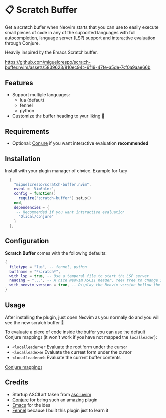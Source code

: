 # 📋 Scratch Buffer

Get a scratch buffer when Neovim starts that you can use to easily execute small pieces of code in any of the supported languages with full autocompletion, language server (LSP) support and interactive evaluation through Conjure.

Heavily inspired by the Emacs Scratch buffer.



https://github.com/miguelcrespo/scratch-buffer.nvim/assets/5839623/810ec94b-6f19-47fe-a5de-7cf0a9aae66b



## Features
- Support multiple languages:
	- lua (default)
	- fennel
	- python
- Customize the buffer heading to your liking 🎨

## Requirements
- Optional: [Conjure](https://github.com/Olical/conjure) if you want interactive evaluation **recommended**

## Installation

Install with your plugin manager of choice. Example for `lazy`
```lua
  {
    "miguelcrespo/scratch-buffer.nvim",
    event = 'VimEnter',
    config = function()
      require('scratch-buffer').setup()
    end,
    dependencies = {
     -- Recommended if you want interactive evaluation
      "Olical/conjure"
    }
  },
```

## Configuration

**Scratch Buffer** comes with the following defaults:
```lua
{
  filetype = "lua", -- fennel, python
  buffname = "*scratch*",
  with_lsp = true, -- Use a temporal file to start the LSP server
  heading = "...", -- A nice Neovim ASCII header, feel free to change it :D
  with_neovim_version = true, -- Display the Neovim version bellow the heading
}
```

## Usage

After installing the plugin, just open Neovim as you normally do and you will see the new scratch buffer 🚀

To evaluate a piece of code inside the buffer you can use the default Conjure mappings (it won't work if you have not mapped the `localleader`):

- `<localleader>er` Evaluate the root form under the cursor 
- `<localleade>ee` Evaluate the current form under the cursor
- `<localleader>eb` Evaluate the current buffer contents

[Conjure mappings](https://github.com/Olical/conjure/blob/master/doc/conjure.txt)

## Credits
- Startup ASCII art taken from [ascii.nvim](https://github.com/MaximilianLloyd/ascii.nvim/)
- [Conjure](https://github.com/Olical/conjure) for being such an amazing plugin
- [Emacs](https://www.gnu.org/software/emacs/) for the idea
- [Fennel](https://fennel-lang.org/) because I built this plugin just to learn it
